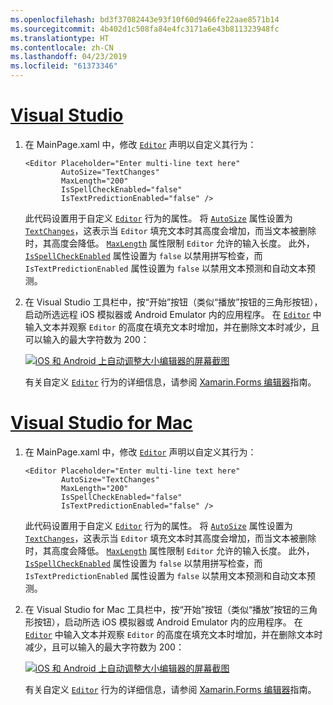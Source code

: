 ```yaml
---
ms.openlocfilehash: bd3f37082443e93f10f60d9466fe22aae8571b14
ms.sourcegitcommit: 4b402d1c508fa84e4fc3171a6e43b811323948fc
ms.translationtype: HT
ms.contentlocale: zh-CN
ms.lasthandoff: 04/23/2019
ms.locfileid: "61373346"
---
```

# <a name="visual-studiotabvswin"></a>[Visual Studio](#tab/vswin)

1. 在 MainPage.xaml 中，修改 [`Editor`](xref:Xamarin.Forms.Editor) 声明以自定义其行为：

    ```xaml
    <Editor Placeholder="Enter multi-line text here"
            AutoSize="TextChanges"
            MaxLength="200"
            IsSpellCheckEnabled="false"
            IsTextPredictionEnabled="false" />
    ```

    此代码设置用于自定义 [`Editor`](xref:Xamarin.Forms.Editor) 行为的属性。 将 [`AutoSize`](xref:Xamarin.Forms.Editor.AutoSize) 属性设置为 [`TextChanges`](xref:Xamarin.Forms.EditorAutoSizeOption.TextChanges)，这表示当 `Editor` 填充文本时其高度会增加，而当文本被删除时，其高度会降低。 [`MaxLength`](xref:Xamarin.Forms.InputView.MaxLength) 属性限制 `Editor` 允许的输入长度。 此外，[`IsSpellCheckEnabled`](xref:Xamarin.Forms.InputView.IsSpellCheckEnabled) 属性设置为 `false` 以禁用拼写检查，而 `IsTextPredictionEnabled` 属性设置为 `false` 以禁用文本预测和自动文本预测。

1. 在 Visual Studio 工具栏中，按“开始”按钮（类似“播放”按钮的三角形按钮），启动所选远程 iOS 模拟器或 Android Emulator 内的应用程序。 在 [`Editor`](xref:Xamarin.Forms.Entry) 中输入文本并观察 `Editor` 的高度在填充文本时增加，并在删除文本时减少，且可以输入的最大字符数为 200：

    [![iOS 和 Android 上自动调整大小编辑器的屏幕截图](../images/customize-behavior.png "自动调整大小编辑器")](../images/customize-behavior-large.png#lightbox "Auto-sizing Editor")

    有关自定义 [`Editor`](xref:Xamarin.Forms.Editor) 行为的详细信息，请参阅 [Xamarin.Forms 编辑器](~/xamarin-forms/user-interface/text/editor.md)指南。

# <a name="visual-studio-for-mactabvsmac"></a>[Visual Studio for Mac](#tab/vsmac)

1. 在 MainPage.xaml 中，修改 [`Editor`](xref:Xamarin.Forms.Editor) 声明以自定义其行为：

    ```xaml
    <Editor Placeholder="Enter multi-line text here"
            AutoSize="TextChanges"
            MaxLength="200"
            IsSpellCheckEnabled="false"
            IsTextPredictionEnabled="false" />
    ```

    此代码设置用于自定义 [`Editor`](xref:Xamarin.Forms.Editor) 行为的属性。 将 [`AutoSize`](xref:Xamarin.Forms.Editor.AutoSize) 属性设置为 [`TextChanges`](xref:Xamarin.Forms.EditorAutoSizeOption.TextChanges)，这表示当 `Editor` 填充文本时其高度会增加，而当文本被删除时，其高度会降低。 [`MaxLength`](xref:Xamarin.Forms.InputView.MaxLength) 属性限制 `Editor` 允许的输入长度。 此外，[`IsSpellCheckEnabled`](xref:Xamarin.Forms.InputView.IsSpellCheckEnabled) 属性设置为 `false` 以禁用拼写检查，而 `IsTextPredictionEnabled` 属性设置为 `false` 以禁用文本预测和自动文本预测。

1. 在 Visual Studio for Mac 工具栏中，按“开始”按钮（类似“播放”按钮的三角形按钮），启动所选 iOS 模拟器或 Android Emulator 内的应用程序。 在 [`Editor`](xref:Xamarin.Forms.Entry) 中输入文本并观察 `Editor` 的高度在填充文本时增加，并在删除文本时减少，且可以输入的最大字符数为 200：

    [![iOS 和 Android 上自动调整大小编辑器的屏幕截图](../images/customize-behavior.png "自动调整大小编辑器")](../images/customize-behavior-large.png#lightbox "Auto-sizing Editor")

    有关自定义 [`Editor`](xref:Xamarin.Forms.Editor) 行为的详细信息，请参阅 [Xamarin.Forms 编辑器](~/xamarin-forms/user-interface/text/editor.md)指南。
